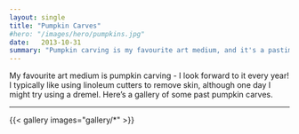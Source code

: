 ```yaml
---
layout: single
title: "Pumpkin Carves"
#hero: "/images/hero/pumpkins.jpg"
date:   2013-10-31
summary: "Pumpkin carving is my favourite art medium, and it's a pastime that I look forward to every year. Here's a gallery of some past carves!"
---
```


My favourite art medium is pumpkin carving - I look forward to it every year! I typically like using linoleum cutters to remove skin, although one day I might try using a dremel. Here’s a gallery of some past pumpkin carves.

<hr>

{{< gallery images="gallery/*" >}}
